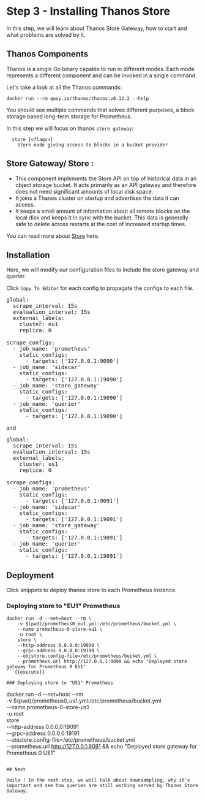 # Step 3 - Installing Thanos Store

In this step, we will learn about Thanos Store Gateway, how to start and what problems are solved by it.

## Thanos Components

Thanos is a single Go binary capable to run in different modes. Each mode represents a different component and can be invoked in a single command.

Let's take a look at all the Thanos commands:

```docker run --rm quay.io/thanos/thanos:v0.12.2 --help```

You should see multiple commands that solves different purposes, a block storage based long-term storage for Prometheus.

In this step we will focus on thanos `store gateway`:

```
  store [<flags>]
    Store node giving access to blocks in a bucket provider
```

## Store Gateway/ Store :

* This component implements the Store API on top of historical data in an object storage bucket. It acts primarily as an API gateway and therefore does not need significant amounts of local disk space.
* It joins a Thanos cluster on startup and advertises the data it can access.
* It keeps a small amount of information about all remote blocks on the local disk and keeps it in sync with the bucket.
This data is generally safe to delete across restarts at the cost of increased startup times.


You can read more about [Store](https://thanos.io/components/store.md/) here.

## Installation

Here, we will modify our configuration files to include the store gateway and querier.

Click `Copy To Editor` for each config to propagate the configs to each file.

<pre class="file" data-filename="prometheus0_eu1.yml" data-target="replace">
global:
  scrape_interval: 15s
  evaluation_interval: 15s
  external_labels:
    cluster: eu1
    replica: 0

scrape_configs:
  - job_name: 'prometheus'
    static_configs:
      - targets: ['127.0.0.1:9090']
  - job_name: 'sidecar'
    static_configs:
      - targets: ['127.0.0.1:19090']
  - job_name: 'store_gateway'
    static_configs:
      - targets: ['127.0.0.1:19090']
  - job_name: 'querier'
    static_configs:
      - targets: ['127.0.0.1:19090']
</pre>

and

<pre class="file" data-filename="prometheus0_us1.yml" data-target="replace">
global:
  scrape_interval: 15s
  evaluation_interval: 15s
  external_labels:
    cluster: us1
    replica: 0

scrape_configs:
  - job_name: 'prometheus'
    static_configs:
      - targets: ['127.0.0.1:9091']
  - job_name: 'sidecar'
    static_configs:
      - targets: ['127.0.0.1:19091']
  - job_name: 'store_gateway'
    static_configs:
      - targets: ['127.0.0.1:19091']
  - job_name: 'querier'
    static_configs:
      - targets: ['127.0.0.1:19091']
</pre>

## Deployment

Click snippets to deploy thanos store to each Prometheus instance.

### Deploying store to "EU1" Prometheus

```
docker run -d --net=host --rm \
    -v $(pwd)/prometheus0_eu1.yml:/etc/prometheus/bucket.yml \
    --name prometheus-0-store-eu1 \
    -u root \
    store \
    --http-address 0.0.0.0:19090 \
    --grpc-address 0.0.0.0:19190 \
    --objstore.config-file=/etc/prometheus/bucket.yml \
    --prometheus.url http://127.0.0.1:9090 && echo "Deployed store gateway for Prometheus 0 EU1"
```{{execute}}

### Deploying store to "US1" Prometheus

```
docker run -d --net=host --rm \
    -v $(pwd)/prometheus0_us1.yml:/etc/prometheus/bucket.yml \
    --name prometheus-0-store-us1 \
    -u root \
    store \
    --http-address 0.0.0.0:19091 \
    --grpc-address 0.0.0.0:19191 \
    --objstore.config-file=/etc/prometheus/bucket.yml \
    --prometheus.url http://127.0.0.1:9091 && echo "Deployed store gateway for Prometheus 0 US1"
```{{execute}}

## Next

Voila ! In the next step, we will talk about downsampling, why it's important and see how queries are still working served by Thanos Store Gateway.